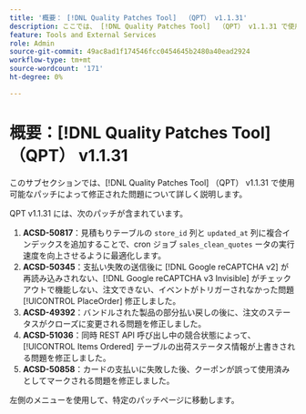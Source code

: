 ```yaml
---
title: '概要： [!DNL Quality Patches Tool]  （QPT） v1.1.31'
description: ここでは、 [!DNL Quality Patches Tool]  （QPT） v1.1.31 で使用可能なパッチによって修正された問題について詳しく説明します。
feature: Tools and External Services
role: Admin
source-git-commit: 49ac8ad1f174546fcc0454645b2480a40ead2924
workflow-type: tm+mt
source-wordcount: '171'
ht-degree: 0%

---
```


# 概要：[!DNL Quality Patches Tool] （QPT） v1.1.31

このサブセクションでは、[!DNL Quality Patches Tool] （QPT） v1.1.31 で使用可能なパッチによって修正された問題について詳しく説明します。

QPT v1.1.31 には、次のパッチが含まれています。

1. **ACSD-50817**：見積もりテーブルの `store_id` 列と `updated_at` 列に複合インデックスを追加することで、cron ジョブ `sales_clean_quotes` ータの実行速度を向上させるように最適化します。
1. **ACSD-50345**：支払い失敗の送信後に [!DNL Google reCAPTCHA v2] が再読み込みされない、[!DNL Google reCAPTCHA v3 Invisible] がチェックアウトで機能しない、注文できない、イベントがトリガーされなかった問題 [!UICONTROL PlaceOrder] 修正しました。
1. **ACSD-49392**：バンドルされた製品の部分払い戻しの後に、注文のステータスがクローズに変更される問題を修正しました。
1. **ACSD-51036**：同時 REST API 呼び出し中の競合状態によって、[!UICONTROL Items Ordered] テーブルの出荷ステータス情報が上書きされる問題を修正しました。
1. **ACSD-50858**：カードの支払いに失敗した後、クーポンが誤って使用済みとしてマークされる問題を修正しました。

左側のメニューを使用して、特定のパッチページに移動します。
